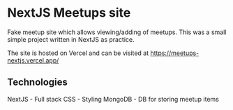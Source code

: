 # NextJS Meetups site

Fake meetup site which allows viewing/adding of meetups. This was a small simple project written in NextJS as practice.

The site is hosted on Vercel and can be visited at https://meetups-nextjs.vercel.app/

## Technologies

NextJS - Full stack
CSS - Styling
MongoDB - DB for storing meetup items
